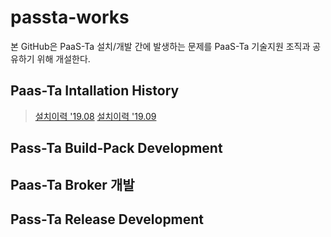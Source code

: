 # passta-works
본 GitHub은 PaaS-Ta 설치/개발 간에 발생하는 문제를 PaaS-Ta 기술지원 조직과 공유하기 위해 개설한다. 

## Paas-Ta Intallation History

> [설치이력 '19.08](./install/install-history.md)
> [설치이력 '19.09](./install/install-history-1909.md)

## Pass-Ta Build-Pack Development

## Paas-Ta Broker 개발

## Pass-Ta Release Development
